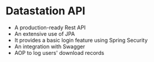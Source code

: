 # Datastation API
 
- A production-ready Rest API
- An extensive use of JPA
- It provides a basic login feature using Spring Security
- An integration with Swagger
- AOP to log users' download records